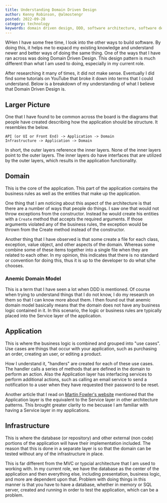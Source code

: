 ```yaml
---
title: Understanding Domain Driven Design
author: Kenny Robinson, @almostengr
posted: 2022-09-28
category: technology
keywords: domain driven design, DDD, software architecture, software design pattern, c#, programming
---
```


WHen I have some free time, I look into the other ways to build software. By doing this, it helps me to 
expacd my existing knowledge and understand newer and better ways of doing the same thing. 
One of the ways that I have ran across was doing Domain Driven Design. This design pattern is much 
different than what I am used to doing, especially in my current role.

After researching it many of times, it did not make sense. Eventually I did find some tutorials on YouTube
that broke it down into terms that I could understand. Below is a breakdown of my understanding of 
what I believe that Domain Driven Design is.

## Larger Picture

One that I have found to be common across the board is the diagrams that people have created describing
how the application should be structure. It resembles the below. 

```
API (or UI or Front End) -> Application -> Domain
Infrastructure -> Application -> Domain
```

In short, the outer layers reference the inner layers. None of the inner layers point to the outer layers. 
The inner layers do have interfaces that are utilized by the outer layers, which results in the application 
functionality.

## Domain

This is the core of the application. This part of the application contains the business rules as well 
as the entities that make up the application. 

One thing that I am noticing about this aspect of the architecture is that there are a number of ways 
that people do things. I saw one that would not throw exceptions from the constructor. Instead he would 
create his entities with a ```Create``` method that accepts the required arguments. If those arguments 
violated any of the business rules, the exception would be thrown from the Create method instead of 
the constructor. 

Another thing that I have observed is that some create a file for each class, exception, value object, 
and other aspects of the domain. Whereas some combine some of these items together into a single file 
when they are related to each other. In my opinion, this indicates that there is no standard or 
convention for doing this, thus it is up to the developer to do what s/he chooses. 

### Anemic Domain Model

This is a term that I have seen a lot when DDD is mentioned. Of course when trying to understand 
things that I do not know, I do my research on them so that I can know more about them. I then found out 
that anemic domain model basically means that the domain does not have any business logic contained in 
it. In this scenario, the logic or business rules are typically placed into the Service layer 
of the application.

## Application

This is where the business logic is combined and grouped into "use cases".  Use cases are things that 
occur with your application, such as purchasing an order, creating an user, or editing a product.

How I understand it, "handlers" are created for each of these use cases. The handler calls a series 
of methods that are defined in the domain to perform an action. Also the Application layer has interfacing
services to perform additional actions, such as calling an email service to send a notification to a 
user when they have requested their password to be reset.

Another article that I read on 
<a href="https://martinfowler.com/bliki/AnemicDomainModel.html" target="_blank">Martin Fowler's website</a>
mentioned that the Application layer is the equivalent to the Service 
layer in other architecture patterns. This brought greater clarity to me becuase I am familiar with 
having a Service layer in my applications.

## Infrastructure

This is where the database (or repository) and other external (non code) portions of the application 
will have their implementation included. The reason that this is done in a separate layer is so that 
the domain can be tested without any of the infrastructure in place.

This is far different from the MVC or typcial architecture that I am used to working with. In my current
role, we have the database as the center of the application and then everything else, including presentation, 
business logic, and more are dependent upon that. Problem with doing things in this manner is that 
you have to have a database, whether in memory or SQL server, created and running in order to test 
the application, which can be a problem. 


